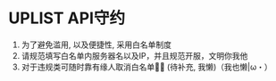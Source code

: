 # UPLIST API守约
1. 为了避免滥用, 以及便捷性, 采用白名单制度
2. 请规范填写白名单内服务器名以及IP，并且规范开服，文明你我他
3. 对于违规类可随时靠有缘人取消白名单🤏🏻
(待补充, 我懒)（我也懒|ω・）